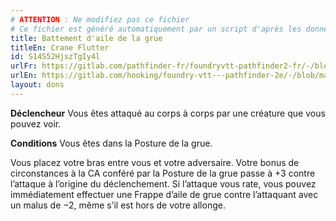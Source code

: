 ```yaml
---
# ATTENTION : Ne modifiez pas ce fichier
# Ce fichier est généré automatiquement par un script d'après les données du module Foundry VTT officiel et de sa traduction
title: Battement d'aile de la grue
titleEn: Crane Flutter
id: S14S52HjszTgIy4l
urlFr: https://gitlab.com/pathfinder-fr/foundryvtt-pathfinder2-fr/-/blob/master/data/feats/S14S52HjszTgIy4l.htm
urlEn: https://gitlab.com/hooking/foundry-vtt---pathfinder-2e/-/blob/master/packs/data/feats.db/crane-flutter.json
layout: dons
---
```

**Déclencheur** Vous êtes attaqué au corps à corps par une créature que vous pouvez voir.

**Conditions** Vous êtes dans la Posture de la grue.

Vous placez votre bras entre vous et votre adversaire. Votre bonus de circonstances à la CA conféré par la Posture de la grue passe à +3 contre l’attaque à l’origine du déclenchement. Si l’attaque vous rate, vous pouvez immédiatement effectuer une Frappe d’aile de grue contre l’attaquant avec un malus de −2, même s’il est hors de votre allonge.
